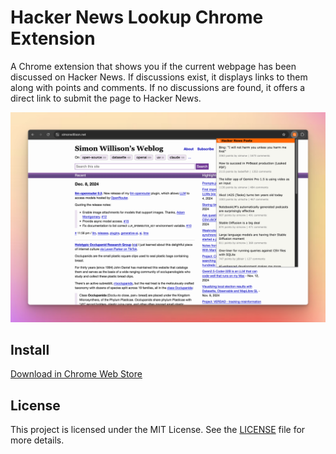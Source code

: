 # Hacker News Lookup Chrome Extension

A Chrome extension that shows you if the current webpage has been discussed on Hacker News. If discussions exist, it displays links to them along with points and comments. If no discussions are found, it offers a direct link to submit the page to Hacker News.

![Screenshot](screenshot_1.png)

## Install
[Download in Chrome Web Store](https://chromewebstore.google.com/detail/hacker-news-lookup/peimjccjdnehmghjaejlhonmakcamghf)


## License

This project is licensed under the MIT License. See the [LICENSE](LICENSE) file for more details.
